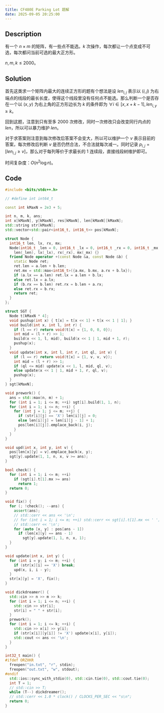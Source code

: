```yaml
---
title: CF480E Parking Lot 题解
date: 2025-09-05 20:25:00
---
```


## Description

有一个 $n\times m$ 的矩阵，有一些点不能选。$k$ 次操作，每次都让一个点变成不可选，每次都问当前可选的最大正方形。

$n,m,k≤2000$。

## Solution

首先这类求一个矩阵内最大的连续正方形的题有个想法是设 $len_{i,j}$ 表示以 $(i,j)$ 为右端点的线段的最长长度，使得这个线段里没有任何点不能选。那么判断一个是否存在一个以 $(x,y)$ 为右上角的正方形边长为 $k$ 的条件即为 $\forall i\in[x,x+k-1],len_{i,y}\geq k$。

回到这题，注意到只有至多 $2000$ 次修改，同时一次修改只会改变同行内点的 $len$，所以可以暴力维护 $len$。

对于求答案则注意到每次修改后答案不会变大，所以可以维护一个 $v$ 表示目前的答案，每次修改后判断 $v$ 是否仍然合法，不合法就每次减一。同时记录 $p_{i,j}=[len_{i,j}\geq v]$，那么对于每列等价于求最长的 $1$ 连续段，直接线段树维护即可。

时间复杂度：$O(n^2\log n)$。

## Code

```cpp
#include <bits/stdc++.h>

// #define int int64_t

const int kMaxN = 2e3 + 5;

int n, m, k, ans;
int x[kMaxN], y[kMaxN], res[kMaxN], len[kMaxN][kMaxN];
std::string str[kMaxN];
std::vector<std::pair<int16_t, int16_t>> pos[kMaxN];

struct Node {
  int16_t len, lx, rx, mx;
  Node(int16_t _len = 0, int16_t _lx = 0, int16_t _rx = 0, int16_t _mx = 0) :
    len(_len), lx(_lx), rx(_rx), mx(_mx) {}
  friend Node operator +(const Node &a, const Node &b) {
    static Node ret;
    ret.len = a.len + b.len;
    ret.mx = std::max<int16_t>({a.mx, b.mx, a.rx + b.lx});
    if (a.lx == a.len) ret.lx = a.len + b.lx;
    else ret.lx = a.lx;
    if (b.rx == b.len) ret.rx = b.len + a.rx;
    else ret.rx = b.rx;
    return ret;
  }
};

struct SGT {
  Node t[kMaxN * 4];
  void pushup(int x) { t[x] = t[x << 1] + t[x << 1 | 1]; }
  void build(int x, int l, int r) {
    if (l == r) return void(t[x] = {1, 0, 0, 0});
    int mid = (l + r) >> 1;
    build(x << 1, l, mid), build(x << 1 | 1, mid + 1, r);
    pushup(x);
  }
  void update(int x, int l, int r, int ql, int v) {
    if (l == r) return void(t[x] = {1, v, v, v});
    int mid = (l + r) >> 1;
    if (ql <= mid) update(x << 1, l, mid, ql, v);
    else update(x << 1 | 1, mid + 1, r, ql, v);
    pushup(x);
  }
} sgt[kMaxN];

void prework() {
  ans = std::max(n, m) + 1;
  for (int i = 1; i <= m; ++i) sgt[i].build(1, 1, n);
  for (int i = 1; i <= n; ++i) {
    for (int j = 1; j <= m; ++j) {
      if (str[i][j] == 'X') len[i][j] = 0;
      else len[i][j] = len[i][j - 1] + 1;
      pos[len[i][j]].emplace_back(i, j);
    }
  }
}

void upd(int x, int y, int v) {
  pos[len[x][y] = v].emplace_back(x, y);
  sgt[y].update(1, 1, n, x, v >= ans);
}

bool check() {
  for (int i = 1; i <= m; ++i)
    if (sgt[i].t[1].mx >= ans)
      return 1;
  return 0;
}

void fix() {
  for (; !check(); --ans) {
    assert(ans);
    // std::cerr << ans << '\n';
    // for (int i = 1; i <= m; ++i) std::cerr << sgt[i].t[1].mx << ' ';
    // std::cerr << '\n';
    for (auto [x, y] : pos[ans - 1])
      if (len[x][y] == ans - 1)
        sgt[y].update(1, 1, n, x, 1);
  }
}

void update(int x, int y) {
  for (int i = y; i <= m; ++i) {
    if (str[x][i] == 'X') break;
    upd(x, i, i - y);
  }
  str[x][y] = 'X', fix();
}

void dickdreamer() {
  std::cin >> n >> m >> k;
  for (int i = 1; i <= n; ++i) {
    std::cin >> str[i];
    str[i] = " " + str[i];
  }
  prework();
  for (int i = 1; i <= k; ++i) {
    std::cin >> x[i] >> y[i];
    if (str[x[i]][y[i]] != 'X') update(x[i], y[i]);
    std::cout << ans << '\n';
  }
}

int32_t main() {
#ifdef ORZXKR
  freopen("in.txt", "r", stdin);
  freopen("out.txt", "w", stdout);
#endif
  std::ios::sync_with_stdio(0), std::cin.tie(0), std::cout.tie(0);
  int T = 1;
  // std::cin >> T;
  while (T--) dickdreamer();
  // std::cerr << 1.0 * clock() / CLOCKS_PER_SEC << "s\n";
  return 0;
}
```